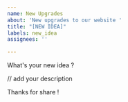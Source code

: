 ```yaml
---
name: New Upgrades
about: 'New upgrades to our website '
title: "[NEW IDEA]"
labels: new_idea
assignees: ''

---
```


What's your new idea ?

// add your description

Thanks for share !
